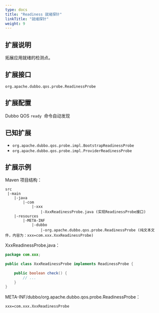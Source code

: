 ```yaml
---
type: docs
title: "Readiness 就绪探针"
linkTitle: "就绪探针"
weight: 9
---
```


## 扩展说明


拓展应用就绪的检测点。


## 扩展接口


`org.apache.dubbo.qos.probe.ReadinessProbe`


## 扩展配置


Dubbo QOS `ready`  命令自动发现


## 已知扩展


- `org.apache.dubbo.qos.probe.impl.BootstrapReadinessProbe`
- `org.apache.dubbo.qos.probe.impl.ProviderReadinessProbe`



## 扩展示例


Maven 项目结构：


```
src
 |-main
    |-java
        |-com
            |-xxx
                |-XxxReadinessProbe.java (实现ReadinessProbe接口)
    |-resources
        |-META-INF
            |-dubbo
                |-org.apache.dubbo.qos.probe.ReadinessProbe (纯文本文件，内容为：xxx=com.xxx.XxxReadinessProbe)
```


XxxReadinessProbe.java：


```java
package com.xxx;
 
public class XxxReadinessProbe implements ReadinessProbe {
    
    public boolean check() {
        // ...
    }
}
```


META-INF/dubbo/org.apache.dubbo.qos.probe.ReadinessProbe：


```
xxx=com.xxx.XxxReadinessProbe
```


